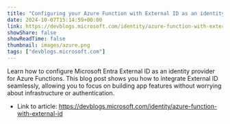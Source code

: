 ```yaml
---
title: "Configuring your Azure Function with External ID as an identity provider"
date: 2024-10-07T15:14:59+00:00
link: https://devblogs.microsoft.com/identity/azure-function-with-external-id
showShare: false
showReadTime: false
thumbnail: images/azure.png
tags: ["devblogs.microsoft.com"]
---
```

Learn how to configure Microsoft Entra External ID as an identity provider for Azure Functions. This blog post shows you how to integrate External ID seamlessly, allowing you to focus on building app features without worrying about infrastructure or authentication.

- Link to article: https://devblogs.microsoft.com/identity/azure-function-with-external-id